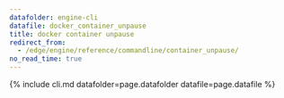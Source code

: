 ```yaml
---
datafolder: engine-cli
datafile: docker_container_unpause
title: docker container unpause
redirect_from:
  - /edge/engine/reference/commandline/container_unpause/
no_read_time: true
---
```

<!--
Sorry, but the contents of this page are automatically generated from
Docker's source code. If you want to suggest a change to the text that appears
here, you'll need to find the string by searching this repo:

https://github.com/docker/cli
-->

{% include cli.md datafolder=page.datafolder datafile=page.datafile %}

